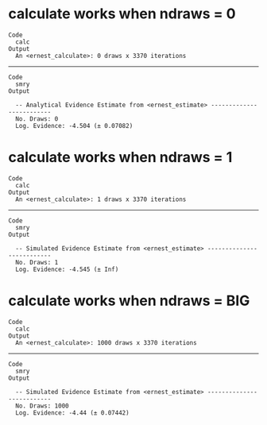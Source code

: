 # calculate works when ndraws = 0

    Code
      calc
    Output
      An <ernest_calculate>: 0 draws x 3370 iterations

---

    Code
      smry
    Output
      
      -- Analytical Evidence Estimate from <ernest_estimate> -------------------------
      No. Draws: 0
      Log. Evidence: -4.504 (± 0.07082)

# calculate works when ndraws = 1

    Code
      calc
    Output
      An <ernest_calculate>: 1 draws x 3370 iterations

---

    Code
      smry
    Output
      
      -- Simulated Evidence Estimate from <ernest_estimate> --------------------------
      No. Draws: 1
      Log. Evidence: -4.545 (± Inf)

# calculate works when ndraws = BIG

    Code
      calc
    Output
      An <ernest_calculate>: 1000 draws x 3370 iterations

---

    Code
      smry
    Output
      
      -- Simulated Evidence Estimate from <ernest_estimate> --------------------------
      No. Draws: 1000
      Log. Evidence: -4.44 (± 0.07442)

